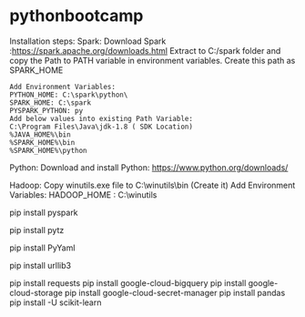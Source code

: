 # pythonbootcamp

Installation steps:
Spark:
	Download Spark :https://spark.apache.org/downloads.html
	Extract to C:/spark folder and copy the Path to PATH variable in environment variables. Create this path as SPARK_HOME
	
	Add Environment Variables:
	PYTHON_HOME: C:\spark\python\
	SPARK_HOME: C:\spark
	PYSPARK_PYTHON: py
	Add below values into existing Path Variable:
	C:\Program Files\Java\jdk-1.8 ( SDK Location)
	%JAVA_HOME%\bin
	%SPARK_HOME%\bin
	%SPARK_HOME%\python
Python:
	Download and install Python: https://www.python.org/downloads/
	
Hadoop:
	Copy winutils.exe file to C:\winutils\bin (Create it)
	Add Environment Variables:
	HADOOP_HOME : C:\winutils

pip install pyspark

pip install pytz

pip install PyYaml

pip install urllib3

pip install requests
pip install google-cloud-bigquery
pip install google-cloud-storage
pip install google-cloud-secret-manager
pip install pandas
pip install -U scikit-learn
